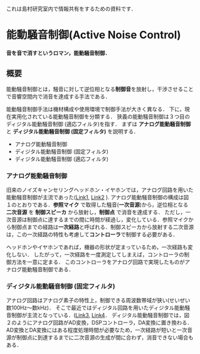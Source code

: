 これは島村研究室内で情報共有をするための資料です．

# 能動騒音制御(Active Noise Control)

#### 音を音で消すというロマン，能動騒音制御．


## 概要

能動騒音制御とは，騒音に対して逆位相となる**制御音**を放射し，干渉させることで音響空間内で消音を達成する手法である．

能動騒音制御手法は機材構成や使用環境で制御手法が大きく異なる．
下に，現在実用化されている能動騒音制御を分類する．
狭義の能動騒音制御は３つ目のディジタル能動騒音制御 (適応フィルタ)を指す．
まずは **アナログ能動騒音制御** と **ディジタル能動騒音制御 (固定フィルタ)** を説明する．

- アナログ能動騒音制御
- ディジタル能動騒音制御 (固定フィルタ)
- ディジタル能動騒音制御 (適応フィルタ)



### アナログ能動騒音制御

旧来のノイズキャンセリングヘッドホン・イヤホンでは，アナログ回路を用いた能動騒音制御が主流であった([Link1](http://blog.livedoor.jp/sce_info3-craft/archives/6786242.html), [Link2](https://www.google.co.jp/url?sa=t&rct=j&q=&esrc=s&source=web&cd=4&ved=2ahUKEwiK2P6a9MLhAhWMgrwKHRIMCfQQFjADegQIABAC&url=https%3A%2F%2Fsucra.repo.nii.ac.jp%2Findex.php%3Faction%3Dpages_view_main%26active_action%3Drepository_action_common_download%26item_id%3D16772%26item_no%3D1%26attribute_id%3D24%26file_no%3D1%26page_id%3D26%26block_id%3D52&usg=AOvVaw2xQgOBrE7McDo1Q15RQ1Ze) ).
アナログ能動騒音制御の構成は図１のとおりである．**参照マイク** で取得した騒音(**一次音源**)から，逆位相となる **二次音源** を **制御スピーカ** から放射し，**制御点** で消音を達成する．
ただし，一次音源は制御点に達するまでの間に時間が経過し，変化している．参照マイクから制御点までの経路は**一次経路**と呼ばれる．制御スピーカから放射する二次音源は，この一次経路の特性も考慮して**コントローラ**で制御する必要がある．

ヘッドホンやイヤホンであれば，機器の形状が定まっているため，一次経路も変化しない．
したがって，一次経路を一度測定してしまえば，コントローラの制御方法を一意に定まる．
このコントローラをアナログ回路で実現したものがアナログ能動騒音制御である．

### ディジタル能動騒音制御 (固定フィルタ)

アナログ回路はアナログ素子の特性上，制御できる周波数帯域が狭い(せいぜい数100Hz～数kHz)．
そこで最近ではディジタル回路を用いたディジタル能動騒音制御が主流となっている．([Link3](https://www.sony.jp/headphone/special/d-nc/), [Link4](https://www.sony.com.au/electronics/support/res/manuals/4145/41456810M.pdf)．
ディジタル能動騒音制御では，図２のようにアナログ回路がAD変換，DSPコントローラ，DA変換に置き換わる．
AD変換とDA変換にはある程度処理時間が必要なため，一次経路が短いと一次音源が制御点に到達するまでに二次音源の生成が間に合わず，消音できない場合もある．
